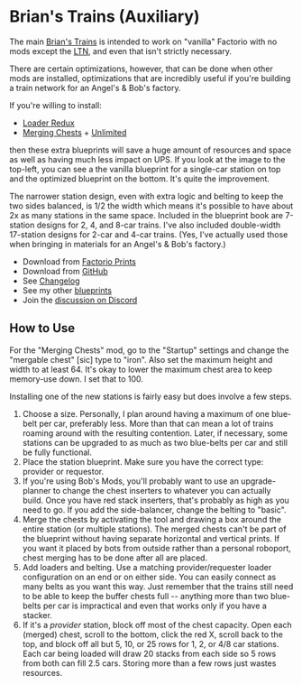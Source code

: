 # Brian's Trains (Auxiliary)

The main [Brian's Trains](https://factorioprints.com/view/-LaIPNgh8f16V8EwXXpW) is intended to work on "vanilla" Factorio with no mods except the [LTN](https://mods.factorio.com/mod/LogisticTrainNetwork), and even that isn't strictly necessary.

There are certain optimizations, however, that can be done when other mods are installed, optimizations that are incredibly useful if you're building a train network for an Angel's & Bob's factory.

If you're willing to install:

- [Loader Redux](https://mods.factorio.com/mod/LoaderRedux)
- [Merging Chests](https://mods.factorio.com/mod/WideChests) + [Unlimited](https://mods.factorio.com/mod/WideChestsUnlimited)

then these extra blueprints will save a huge amount of resources and space as well as having much less impact on UPS. If you look at the image to the top-left, you can see a the vanilla blueprint for a single-car station on top and the optimized blueprint on the bottom. It's quite the improvement.

The narrower station design, even with extra logic and belting to keep the two sides balanced, is 1/2 the width which means it's possible to have about 2x as many stations in the same space. Included in the blueprint book are 7-station designs for 2, 4, and 8-car trains. I've also included double-width 17-station designs for 2-car and 4-car trains. (Yes, I've actually used those when bringing in materials for an Angel's & Bob's factory.)

- Download from [Factorio Prints](https://factorioprints.com/user/RNRy11ePrQRDlqu6AwY4QDQi26l2)
- Download from [GitHub](https://github.com/bcwhite-code/brians-blueprints/releases)
- See [Changelog](./CHANGELOG.md)
- See my other [blueprints](https://github.com/bcwhite-code/brians-blueprints)
- Join the [discussion on Discord](https://discord.gg/hQnsXwpZ8A)

## How to Use

For the "Merging Chests" mod, go to the "Startup" settings and change the "mergable chest" [sic] type to "iron". Also set the maximum height and width to at least 64. It's okay to lower the maximum chest area to keep memory-use down. I set that to 100.

Installing one of the new stations is fairly easy but does involve a few steps.

1. Choose a size. Personally, I plan around having a maximum of one blue-belt per car, preferably less. More than that can mean a lot of trains roaming around with the resulting contention. Later, if necessary, some stations can be upgraded to as much as two blue-belts per car and still be fully functional.
2. Place the station blueprint. Make sure you have the correct type: provider or requestor.
3. If you're using Bob's Mods, you'll probably want to use an upgrade-planner to change the chest inserters to whatever you can actually build. Once you have red stack inserters, that's probably as high as you need to go. If you add the side-balancer, change the belting to "basic".
4. Merge the chests by activating the tool and drawing a box around the entire station (or multiple stations). The merged chests can't be part of the blueprint without having separate horizontal and vertical prints. If you want it placed by bots from outside rather than a personal roboport, chest merging has to be done after all are placed.
5. Add loaders and belting. Use a matching provider/requester loader configuration on an end or on either side. You can easily connect as many belts as you want this way. Just remember that the trains still need to be able to keep the buffer chests full -- anything more than two blue-belts per car is impractical and even that works only if you have a stacker.
6. If it's a _provider_ station, block off most of the chest capacity. Open each (merged) chest, scroll to the bottom, click the red X, scroll back to the top, and block off all but 5, 10, or 25 rows for 1, 2, or 4/8 car stations. Each car being loaded will draw 20 stacks from each side so 5 rows from both can fill 2.5 cars. Storing more than a few rows just wastes resources.

